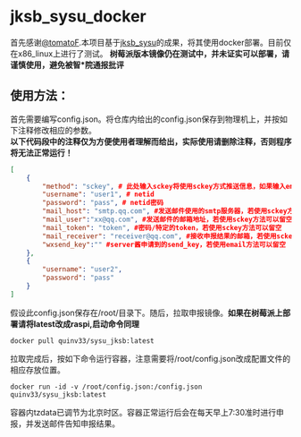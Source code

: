 # jksb_sysu_docker
首先感谢[@tomatoF](https://github.com/tomatoF).本项目基于[jksb_sysu](https://github.com/tomatoF/jksb_sysu "中山大学健康傻逼")的成果，将其使用docker部署。目前仅在x86_linux上进行了测试。
**树莓派版本镜像仍在测试中，并未证实可以部署，请谨慎使用，避免被智*院通报批评**
## 使用方法：
首先需要编写config.json。将仓库内给出的config.json保存到物理机上，并按如下注释修改相应的参数。
<br>**以下代码段中的注释仅为方便使用者理解而给出，实际使用请删除注释，否则程序将无法正常运行！**
```json
[
    {
        "method": "sckey", # 此处输入sckey将使用sckey方式推送信息，如果输入email则发送email，输入tgbot则(未实现)
        "username": "user1", # netid
        "password": "pass", # netid密码
        "mail_host": "smtp.qq.com", #发送邮件使用的smtp服务器，若使用sckey方法可以留空
        "mail_user":"xx@qq.com", #发送邮件的邮箱地址，若使用sckey方法可以留空
        "mail_token": "token", #密码/特定的token，若使用sckey方法可以留空
        "mail_receiver": "receiver@qq.com", #接收申报结果的邮箱，若使用sckey方法可以留空
        "wxsend_key":"" #server酱申请到的send_key，若使用email方法可以留空
    },
    {
        "username": "user2",
        "password": "pass"
    }
]
```
假设此config.json保存在/root/目录下。随后，拉取申报镜像。**如果在树莓派上部署请将latest改成raspi,启动命令同理**
```docker
docker pull quinv33/sysu_jksb:latest
```
拉取完成后，按如下命令运行容器，注意需要将/root/config.json改成配置文件的相应存放位置。
```docker
docker run -id -v /root/config.json:/config.json quinv33/sysu_jksb:latest 
```
容器内tzdata已调节为北京时区。容器正常运行后会在每天早上7:30准时进行申报，并发送邮件告知申报结果。


